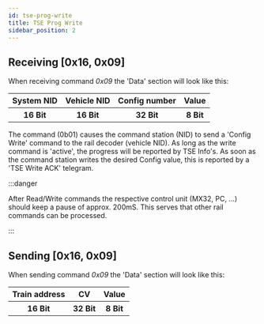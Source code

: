```yaml
---
id: tse-prog-write
title: TSE Prog Write
sidebar_position: 2
---
```


## Receiving [0x16, 0x09]

When receiving command _0x09_ the 'Data' section will look like this:

<table>
  <tr>
    <th>System NID</th>
    <th>Vehicle NID</th>
    <th>Config number</th>
    <th>Value</th>
  </tr>
  <tr>
    <th>16 Bit</th>
    <th>16 Bit</th>
    <th>32 Bit</th>
    <th>8 Bit</th>
  </tr>
</table>

The command (0b01) causes the command station (NID) to send a 'Config Write' command to the rail decoder (vehicle NID). As long as the write command is 'active', the progress will be reported by TSE Info's. As soon as the command station writes the desired Config value, this is reported by a 'TSE Write ACK' telegram.

:::danger

After Read/Write commands the respective control unit (MX32, PC, ...) should keep a pause of approx. 200mS. This serves that other rail commands can be processed.

:::

## Sending [0x16, 0x09]

When sending command _0x09_ the 'Data' section will look like this:

<table>
  <tr>
    <th>Train address</th>
    <th>CV</th>
    <th>Value</th>
  </tr>
  <tr>
    <th>16 Bit</th>
    <th>32 Bit</th>
    <th>8 Bit</th>
  </tr>
</table>
